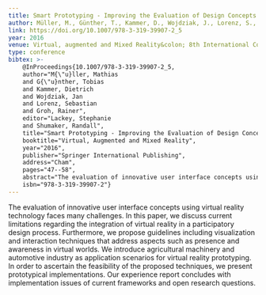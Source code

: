 ```yaml
---
title: Smart Prototyping - Improving the Evaluation of Design Concepts Using Virtual Reality
author: Müller, M., Günther, T., Kammer, D., Wojdziak, J., Lorenz, S., Groh, R
link: https://doi.org/10.1007/978-3-319-39907-2_5
year: 2016
venue: Virtual, augmented and Mixed Reality&colon; 8th International Conference
type: conference
bibtex: >-
    @InProceedings{10.1007/978-3-319-39907-2_5,
    author="M{\"u}ller, Mathias
    and G{\"u}nther, Tobias
    and Kammer, Dietrich
    and Wojdziak, Jan
    and Lorenz, Sebastian
    and Groh, Rainer",
    editor="Lackey, Stephanie
    and Shumaker, Randall",
    title="Smart Prototyping - Improving the Evaluation of Design Concepts Using Virtual Reality",
    booktitle="Virtual, Augmented and Mixed Reality",
    year="2016",
    publisher="Springer International Publishing",
    address="Cham",
    pages="47--58",
    abstract="The evaluation of innovative user interface concepts using virtual reality technology faces many challenges. In this paper, we discuss current limitations regarding the integration of virtual reality in a participatory design process. Furthermore, we propose guidelines including visualization and interaction techniques that address aspects such as presence and awareness in virtual worlds. We introduce agricultural machinery and automotive industry as application scenarios for virtual reality prototyping. In order to ascertain the feasibility of the proposed techniques, we present prototypical implementations. Our experience report concludes with implementation issues of current frameworks and open research questions.",
    isbn="978-3-319-39907-2"}
---
```

The evaluation of innovative user interface concepts using virtual reality technology faces many challenges. In this paper, we discuss current limitations regarding the integration of virtual reality in a participatory design process. Furthermore, we propose guidelines including visualization and interaction techniques that address aspects such as presence and awareness in virtual worlds. We introduce agricultural machinery and automotive industry as application scenarios for virtual reality prototyping. In order to ascertain the feasibility of the proposed techniques, we present prototypical implementations. Our experience report concludes with implementation issues of current frameworks and open research questions.